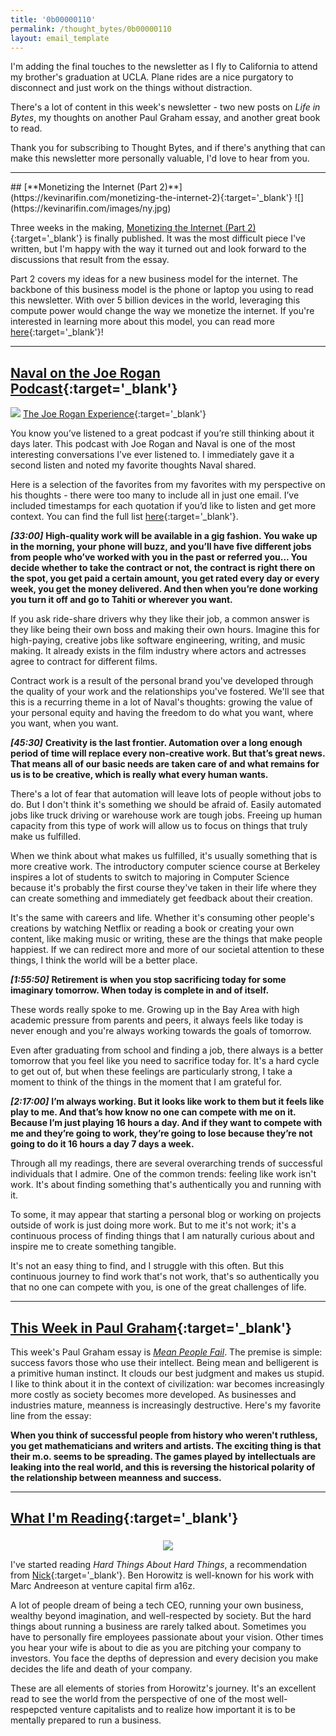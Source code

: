 ```yaml
---
title: '0b00000110'
permalink: /thought_bytes/0b00000110
layout: email_template
---
```

I'm adding the final touches to the newsletter as I fly to California to attend my brother's graduation at UCLA. Plane rides are a nice purgatory to disconnect and just work on the things without distraction.

There's a lot of content in this week's newsletter - two new posts on *Life in Bytes*, my thoughts on another Paul Graham essay, and another great book to read.

Thank you for subscribing to Thought Bytes, and if there's anything that can make this newsletter more personally valuable, I'd love to hear from you.

<hr class='post-hr'>
## [**Monetizing the Internet (Part 2)**](https://kevinarifin.com/monetizing-the-internet-2){:target='_blank'}
![](https://kevinarifin.com/images/ny.jpg)

Three weeks in the making, [Monetizing the Internet (Part 2)](https://kevinarifin.com/monetizing-the-internet-2){:target='_blank'} is finally published. It was the most difficult piece I've written, but I'm happy with the way it turned out and look forward to the discussions that result from the essay.

Part 2 covers my ideas for a new business model for the internet. The backbone of this business model is the phone or laptop you using to read this newsletter. With over 5 billion devices in the world, leveraging this compute power would change the way we monetize the internet. If you're interested in learning more about this model, you can read more [here](https://kevinarifin.com/monetizing-the-internet-2){:target='_blank'}!

<hr class='post-hr'/>

## [**Naval on the Joe Rogan Podcast**](https://podcasts.apple.com/us/podcast/the-joe-rogan-experience/id360084272?i=1000440636786){:target='_blank'}
![](https://kevinarifin.com/images/thought_bytes/naval-joe.jpg)
[The Joe Rogan Experience](http://podcasts.joerogan.net/podcasts/naval-ravikant){:target='_blank'}

You know you’ve listened to a great podcast if you’re still thinking about it days later. This podcast with Joe Rogan and Naval is one of the most interesting conversations I’ve ever listened to. I immediately gave it a second listen and noted my favorite thoughts Naval shared.

Here is a selection of the favorites from my favorites with my perspective on his thoughts - there were too many to include all in just one email. I’ve included timestamps for each quotation if you’d like to listen and get more context. You can find the full list [here](https://kevinarifin.com/naval){:target='_blank'}.

***[33:00]*** **High-quality work will be available in a gig fashion. You wake up in the morning, your phone will buzz, and you’ll have five different jobs from people who’ve worked with you in the past or referred you... You decide whether to take the contract or not, the contract is right there on the spot, you get paid a certain amount, you get rated every day or every week, you get the money delivered. And then when you’re done working you turn it off and go to Tahiti or wherever you want.**

If you ask ride-share drivers why they like their job, a common answer is they like being their own boss and making their own hours. Imagine this for high-paying, creative jobs like software engineering, writing, and music making. It already exists in the film industry where actors and actresses agree to contract for different films.

Contract work is a result of the personal brand you've developed through the quality of your work and the relationships you've fostered. We'll see that this is a recurring theme in a lot of Naval's thoughts: growing the value of your personal equity and having the freedom to do what you want, where you want, when you want.

***[45:30]*** **Creativity is the last frontier. Automation over a long enough period of time will replace every non-creative work. But that’s great news. That means all of our basic needs are taken care of and what remains for us is to be creative, which is really what every human wants.**

There's a lot of fear that automation will leave lots of people without jobs to do. But I don't think it's something we should be afraid of. Easily automated jobs like truck driving or warehouse work are tough jobs. Freeing up human capacity from this type of work will allow us to focus on things that truly make us fulfilled.

When we think about what makes us fulfilled, it's usually something that is more creative work. The introductory computer science course at Berkeley inspires a lot of students to switch to majoring in Computer Science because it's probably the first course they've taken in their life where they can create something and immediately get feedback about their creation.

It's the same with careers and life. Whether it's consuming other people's creations by watching Netflix or reading a book or creating your own content, like making music or writing, these are the things that make people happiest. If we can redirect more and more of our societal attention to these things, I think the world will be a better place.

***[1:55:50]*** **Retirement is when you stop sacrificing today for some imaginary tomorrow. When today is complete in and of itself.**

These words really spoke to me. Growing up in the Bay Area with high academic pressure from parents and peers, it always feels like today is never enough and you're always working towards the goals of tomorrow.

Even after graduating from school and finding a job, there always is a better tomorrow that you feel like you need to sacrifice today for. It's a hard cycle to get out of, but when these feelings are particularly strong, I take a moment to think of the things in the moment that I am grateful for.

***[2:17:00]*** **I’m always working. But it looks like work to them but it feels like play to me. And that’s how know no one can compete with me on it. Because I’m just playing 16 hours a day. And if they want to compete with me and they’re going to work, they’re going to lose because they’re not going to do it 16 hours a day 7 days a week.**

Through all my readings, there are several overarching trends of successful individuals that I admire. One of the common trends: feeling like work isn't work. It's about finding something that's authentically you and running with it.

To some, it may appear that starting a personal blog or working on projects outside of work is just doing more work. But to me it's not work; it's a continuous process of finding things that I am naturally curious about and inspire me to create something tangible.

It's not an easy thing to find, and I struggle with this often. But this continuous journey to find work that's not work, that's so authentically you that no one can compete with you, is one of the great challenges of life.

<hr class='post-hr'/>

## [**This Week in Paul Graham**](http://www.paulgraham.com/mean.html){:target='_blank'}

This week's Paul Graham essay is [*Mean People Fail*](http://paulgraham.com/mean.html). The premise is simple: success favors those who use their intellect. Being mean and belligerent is a primitive human instinct. It clouds our best judgment and makes us stupid. I like to think about it in the context of civilization: war becomes increasingly more costly as society becomes more developed. As businesses and industries mature, meanness is increasingly destructive. Here's my favorite line from the essay:

**When you think of successful people from history who weren't ruthless, you get mathematicians and writers and artists. The exciting thing is that their m.o. seems to be spreading. The games played by intellectuals are leaking into the real world, and this is reversing the historical polarity of the relationship between meanness and success.**

<hr class='post-hr'/>

## [**What I'm Reading**](https://www.amazon.com/Hard-Thing-About-Things-Building/dp/0062273205){:target='_blank'}
<center>
<img src='https://kevinarifin.com/images/thought_bytes/hard-things.jpg' class="img-responsive img-container-center" style='max-width:164px; margin-top: 5px'/>
</center>

I've started reading *Hard Things About Hard Things*, a recommendation from [Nick](https://nickchua.me){:target='_blank'}. Ben Horowitz is well-known for his work with Marc Andreeson at venture capital firm a16z.

A lot of people dream of being a tech CEO, running your own business, wealthy beyond imagination, and well-respected by society. But the hard things about running a business are rarely talked about. Sometimes you have to personally fire employees passionate about your vision. Other times you hear your wife is about to die as you are pitching your company to investors. You face the depths of depression and every decision you make decides the life and death of your company.

These are all elements of stories from Horowitz's journey. It's an excellent read to see the world from the perspective of one of the most well-respepcted venture capitalists and to realize how important it is to be mentally prepared to run a business.
